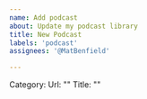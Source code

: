 ```yaml
---
name: Add podcast
about: Update my podcast library
title: New Podcast
labels: 'podcast'
assignees: '@MatBenfield'

---
```


Category: 
Url: ""
Title: ""
